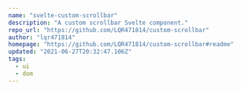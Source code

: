 ```yaml
---
name: "svelte-custom-scrollbar"
description: "A custom scrollbar Svelte component."
repo_url: "https://github.com/LQR471814/custom-scrollbar"
author: "lqr471814"
homepage: "https://github.com/LQR471814/custom-scrollbar#readme"
updated: "2021-06-27T20:32:47.106Z"
tags: 
  - ui
  - dom
---
```

